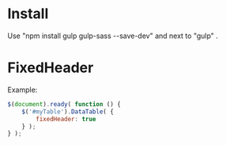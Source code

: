 # Install  
Use "npm install gulp gulp-sass --save-dev" and next to "gulp" .
# FixedHeader
Example:

```js
$(document).ready( function () {
    $('#myTable').DataTable( {
    	fixedHeader: true
    } );
} );
```


